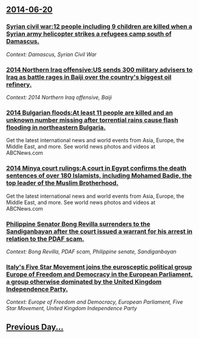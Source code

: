 ## [2014-06-20](/news/2014/06/20/index.md)

### [Syrian civil war:12 people including 9 children are killed when a Syrian army helicopter strikes a refugees camp south of Damascus. ](/news/2014/06/20/syrian-civil-war-p12-people-including-9-children-are-killed-when-a-syrian-army-helicopter-strikes-a-refugees-camp-south-of-damascus.md)
_Context: Damascus, Syrian Civil War_

### [2014 Northern Iraq offensive:US sends 300 military advisers to Iraq as battle rages in Baiji over the country's biggest oil refinery. ](/news/2014/06/20/2014-northern-iraq-offensive-pus-sends-300-military-advisers-to-iraq-as-battle-rages-in-baiji-over-the-country-s-biggest-oil-refinery.md)
_Context: 2014 Northern Iraq offensive, Baiji_

### [2014 Bulgarian floods:At least 11 people are killed and an unknown number missing after torrential rains cause flash flooding in northeastern Bulgaria. ](/news/2014/06/20/2014-bulgarian-floods-pat-least-11-people-are-killed-and-an-unknown-number-missing-after-torrential-rains-cause-flash-flooding-in-northeaste.md)
Get the latest international news and world events from Asia, Europe, the Middle East, and more. See world news photos and videos at ABCNews.com

### [2014 Minya court rulings:A court in Egypt confirms the death sentences of over 180 Islamists, including Mohamed Badie, the top leader of the Muslim Brotherhood. ](/news/2014/06/20/2014-minya-court-rulings-pa-court-in-egypt-confirms-the-death-sentences-of-over-180-islamists-including-mohamed-badie-the-top-leader-of-th.md)
Get the latest international news and world events from Asia, Europe, the Middle East, and more. See world news photos and videos at ABCNews.com

### [Philippine Senator Bong Revilla surrenders to the Sandiganbayan after the court issued a warrant for his arrest in relation to the PDAF scam. ](/news/2014/06/20/philippine-senator-bong-revilla-surrenders-to-the-sandiganbayan-after-the-court-issued-a-warrant-for-his-arrest-in-relation-to-the-pdaf-scam.md)
_Context: Bong Revilla, PDAF scam, Philippine senate, Sandiganbayan_

### [Italy's Five Star Movement joins the eurosceptic political group Europe of Freedom and Democracy in the European Parliament, a group otherwise dominated by the United Kingdom Independence Party. ](/news/2014/06/20/italy-s-five-star-movement-joins-the-eurosceptic-political-group-europe-of-freedom-and-democracy-in-the-european-parliament-a-group-otherwi.md)
_Context: Europe of Freedom and Democracy, European Parliament, Five Star Movement, United Kingdom Independence Party_

## [Previous Day...](/news/2014/06/19/index.md)

